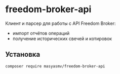 # freedom-broker-api

Клиент и парсер для работы с API Freedom Broker:
- импорт отчётов операций
- получение исторических свечей и котировок

## Установка

```bash
composer require masyasmv/freedom-broker-api
